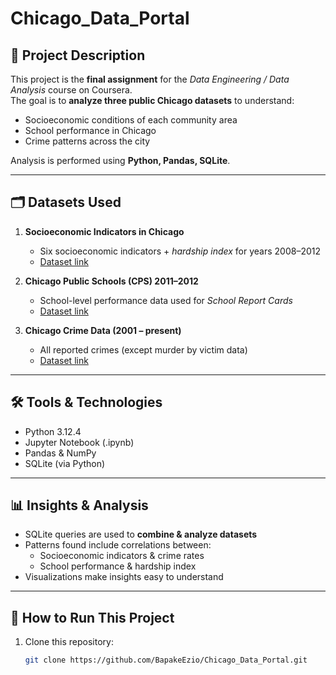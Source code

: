 # Chicago_Data_Portal
## 📌 Project Description
This project is the **final assignment** for the *Data Engineering / Data Analysis* course on Coursera.  
The goal is to **analyze three public Chicago datasets** to understand:  
- Socioeconomic conditions of each community area  
- School performance in Chicago  
- Crime patterns across the city  

Analysis is performed using **Python, Pandas, SQLite**.

---

## 🗂 Datasets Used
1. **Socioeconomic Indicators in Chicago**  
   - Six socioeconomic indicators + *hardship index* for years 2008–2012  
   - [Dataset link](https://data.cityofchicago.org/Health-Human-Services/Census-Data-Selected-socioeconomic-indicators-in-C/kn9c-c2s2)  

2. **Chicago Public Schools (CPS) 2011–2012**  
   - School-level performance data used for *School Report Cards*  
   - [Dataset link](https://data.cityofchicago.org/Education/Chicago-Public-Schools-Progress-Report-Cards-2011-/9xs2-f89t)  

3. **Chicago Crime Data (2001 – present)**  
   - All reported crimes (except murder by victim data)  
   - [Dataset link](https://data.cityofchicago.org/Public-Safety/Crimes-2001-to-present/ijzp-q8t2)  

---

## 🛠 Tools & Technologies
- Python 3.12.4
- Jupyter Notebook (.ipynb)  
- Pandas & NumPy  
- SQLite (via Python)    

---

## 📊 Insights & Analysis
- SQLite queries are used to **combine & analyze datasets**  
- Patterns found include correlations between:  
  - Socioeconomic indicators & crime rates  
  - School performance & hardship index  
- Visualizations make insights easy to understand  


---

## 🚀 How to Run This Project
1. Clone this repository:  
   ```bash
   git clone https://github.com/BapakeEzio/Chicago_Data_Portal.git
